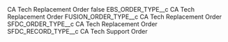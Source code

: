 <?xml version="1.0" encoding="UTF-8"?>
<CustomMetadata xmlns="http://soap.sforce.com/2006/04/metadata" xmlns:xsi="http://www.w3.org/2001/XMLSchema-instance" xmlns:xsd="http://www.w3.org/2001/XMLSchema">
    <label>CA Tech Replacement Order</label>
    <protected>false</protected>
    <values>
        <field>EBS_ORDER_TYPE__c</field>
        <value xsi:type="xsd:string">CA Tech Replacement Order</value>
    </values>
    <values>
        <field>FUSION_ORDER_TYPE__c</field>
        <value xsi:type="xsd:string">CA Tech Replacement Order</value>
    </values>
    <values>
        <field>SFDC_ORDER_TYPE__c</field>
        <value xsi:type="xsd:string">CA Tech Replacement Order</value>
    </values>
    <values>
        <field>SFDC_RECORD_TYPE__c</field>
        <value xsi:type="xsd:string">CA Tech Support Order</value>
    </values>
</CustomMetadata>
